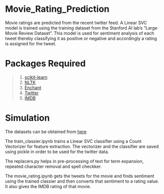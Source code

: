 Movie_Rating_Prediction
=======================
Movie ratings are predicted from the recent twitter feed. A Linear SVC model is trained using the training dataset from the Stanford AI lab’s “Large Movie Review Dataset”. This model is used for sentiment analysis of each tweet thereby classifying it as positive or negative and accordingly a rating is assigned for the tweet.

Packages Required
=======================
>1) [scikit-learn](http://scikit-learn.org/stable/) 
>2) [NLTK](http://www.nltk.org/)
>3) [Enchant](https://pythonhosted.org/pyenchant/tutorial.html)
>4) [Twitter](https://pypi.python.org/pypi/twitter)
>5) [IMDB](http://imdbpy.sourceforge.net/)

Simulation
=======================
The datasets can be obtained from [here](http://ai.stanford.edu/~amaas/data/sentiment/)

The train_classier.ipynb trains a Linear SVC classifier using a Count Vectorizer for feature extraction. The vectorizer and the classifier are saved using pickle in order to be used for the twitter data.

The replacers.py helps in pre-processing of text for term expansion, repeated character removal and spell checkker.

The movie_rating.ipynb gets the tweets for the movie and finds sentiment using the trained classier and then converts that sentiment to a rating value. It also gives the IMDB rating of that movie.

